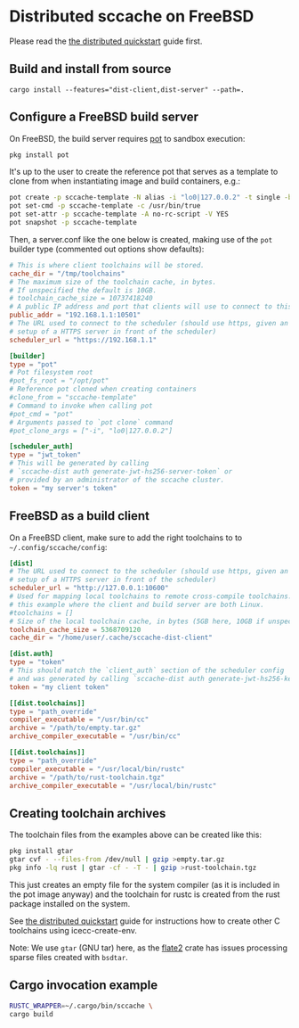 Distributed sccache on FreeBSD
==============================

Please read the [the distributed quickstart](DistributedQuickstart.md)
guide first.

Build and install from source
-----------------------------

```
cargo install --features="dist-client,dist-server" --path=.
```

Configure a FreeBSD build server
--------------------------------

On FreeBSD, the build server requires [pot](https://github.com/bsdpot/pot)
to sandbox execution:

```sh
pkg install pot
```

It's up to the user to create the reference pot that serves as a template
to clone from when instantiating image and build containers, e.g.:

```sh
pot create -p sccache-template -N alias -i "lo0|127.0.0.2" -t single -b 14.1
pot set-cmd -p sccache-template -c /usr/bin/true
pot set-attr -p sccache-template -A no-rc-script -V YES
pot snapshot -p sccache-template
```

Then, a server.conf like the one below is created, making use of the `pot`
builder type (commented out options show defaults):

```toml
# This is where client toolchains will be stored.
cache_dir = "/tmp/toolchains"
# The maximum size of the toolchain cache, in bytes.
# If unspecified the default is 10GB.
# toolchain_cache_size = 10737418240
# A public IP address and port that clients will use to connect to this builder.
public_addr = "192.168.1.1:10501"
# The URL used to connect to the scheduler (should use https, given an ideal
# setup of a HTTPS server in front of the scheduler)
scheduler_url = "https://192.168.1.1"

[builder]
type = "pot"
# Pot filesystem root
#pot_fs_root = "/opt/pot"
# Reference pot cloned when creating containers
#clone_from = "sccache-template"
# Command to invoke when calling pot
#pot_cmd = "pot"
# Arguments passed to `pot clone` command
#pot_clone_args = ["-i", "lo0|127.0.0.2"]

[scheduler_auth]
type = "jwt_token"
# This will be generated by calling
# `sccache-dist auth generate-jwt-hs256-server-token` or
# provided by an administrator of the sccache cluster.
token = "my server's token"
```

FreeBSD as a build client
-------------------------

On a FreeBSD client, make sure to add the right toolchains to to
`~/.config/sccache/config`:

```toml
[dist]
# The URL used to connect to the scheduler (should use https, given an ideal
# setup of a HTTPS server in front of the scheduler)
scheduler_url = "http://127.0.0.1:10600"
# Used for mapping local toolchains to remote cross-compile toolchains. Empty in
# this example where the client and build server are both Linux.
#toolchains = []
# Size of the local toolchain cache, in bytes (5GB here, 10GB if unspecified).
toolchain_cache_size = 5368709120
cache_dir = "/home/user/.cache/sccache-dist-client"

[dist.auth]
type = "token"
# This should match the `client_auth` section of the scheduler config
# and was generated by calling `sccache-dist auth generate-jwt-hs256-key`
token = "my client token"

[[dist.toolchains]]
type = "path_override"
compiler_executable = "/usr/bin/cc"
archive = "/path/to/empty.tar.gz"
archive_compiler_executable = "/usr/bin/cc"

[[dist.toolchains]]
type = "path_override"
compiler_executable = "/usr/local/bin/rustc"
archive = "/path/to/rust-toolchain.tgz"
archive_compiler_executable = "/usr/local/bin/rustc"
```

Creating toolchain archives
---------------------------

The toolchain files from the examples above can be created like this:

```sh
pkg install gtar
gtar cvf - --files-from /dev/null | gzip >empty.tar.gz
pkg info -lq rust | gtar -cf - -T - | gzip >rust-toolchain.tgz
```

This just creates an empty file for the system compiler (as it is
included in the pot image anyway) and the toolchain for rustc is
created from the rust package installed on the system.

See [the distributed quickstart](DistributedQuickstart.md) guide for
instructions how to create other C toolchains using icecc-create-env.

Note: We use `gtar` (GNU tar) here, as the [flate2](
https://github.com/rust-lang/flate2-rs) crate has issues processing
sparse files created with `bsdtar`.

Cargo invocation example
------------------------

```sh
RUSTC_WRAPPER=~/.cargo/bin/sccache \
cargo build
```

